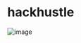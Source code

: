 # hackhustle
![image](https://github.com/abhishekgit03/hackhustle/assets/92089364/8316ccb6-54ce-4385-8b0f-617602509c76)

